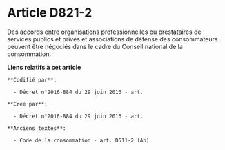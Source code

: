# Article D821-2

Des accords entre organisations professionnelles ou prestataires de services publics et privés et associations de défense des
consommateurs peuvent être négociés dans le cadre du Conseil national de la consommation.

**Liens relatifs à cet article**

	**Codifié par**:

	  - Décret n°2016-884 du 29 juin 2016 - art.

	**Créé par**:

	  - Décret n°2016-884 du 29 juin 2016 - art.

	**Anciens textes**:

	  - Code de la consommation - art. D511-2 (Ab)
